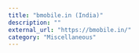 ```yaml
---
title: "bmobile.in (India)"
description: ""
external_url: "https://bmobile.in/"
category: "Miscellaneous"
---
```

